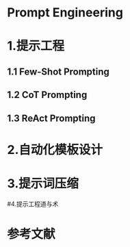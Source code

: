 # Prompt Engineering

# 1.提示工程

## 1.1 Few-Shot Prompting



## 1.2 CoT Prompting



## 1.3 ReAct Prompting







# 2.自动化模板设计









# 3.提示词压缩





#4.提示工程道与术











# 参考文献

